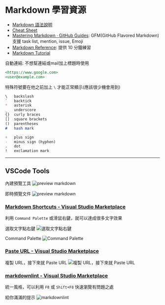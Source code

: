 # Markdown 學習資源

- [Markdown 語法說明](https://markdown.tw/)
- [Cheat Sheet](https://www.markdownguide.org/cheat-sheet/)
- [Mastering Markdown &middot; GitHub Guides](https://guides.github.com/features/mastering-markdown/): GFM(GitHub Flavored Markdown) 支援 task list, mention, issue, Emoji
- [Markdown Reference](https://commonmark.org/help/): 提供 10 分鐘練習
- [Markdown Tutorial](https://www.markdowntutorial.com/)

自動連結: 不想幫連結或mail加上標題時使用

```markdown
<https://www.google.com>
<user@example.com>
```

特殊符號要在他之前加上 `\` 才能正常顯示(應該很少機會用到)

```markdown
\   backslash
`   backtick
*   asterisk
_   underscore
{}  curly braces
[]  square brackets
()  parentheses
#   hash mark

+   plus sign
-   minus sign (hyphen)
.   dot
!   exclamation mark
```

-----

## VSCode Tools

內建預覽工具
![preview markdown](https://i.imgur.com/j15CciY.png)

即時預覽文件
![preview markdown](https://i.imgur.com/G6P9KKI.png)

### [Markdown Shortcuts - Visual Studio Marketplace](https://marketplace.visualstudio.com/items?itemName=mdickin.markdown-shortcuts)

利用 `Command Palette` 或滑鼠右鍵，就可以達成很多文字效果

選取文字點右鍵
![選取文字點右鍵](https://i.imgur.com/XQgRwKR.png)

Command Palette
![Command Palette](https://i.imgur.com/MMq8Qvo.png)

### [Paste URL - Visual Studio Marketplace](https://marketplace.visualstudio.com/items?itemName=kukushi.pasteurl)

複製 URL，接下來就 Paste URL
![複製 URL，接下來就 Paste URL](https://i.imgur.com/UI5xugp.png)

### [markdownlint - Visual Studio Marketplace](https://marketplace.visualstudio.com/items?itemName=DavidAnson.vscode-markdownlint)

統一風格，可以利用 `F8` 或 `Shift+F8` 快速瀏覽有問題之處

給你滿滿的提示
![markdownlint](https://i.imgur.com/YAinb9O.png)